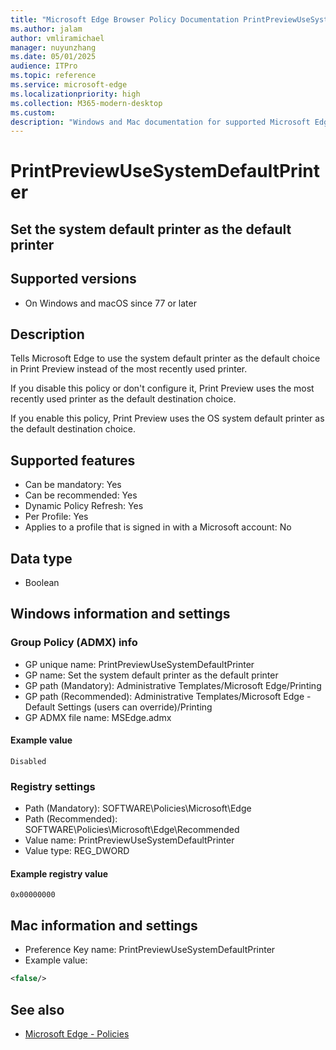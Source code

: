 ```yaml
---
title: "Microsoft Edge Browser Policy Documentation PrintPreviewUseSystemDefaultPrinter"
ms.author: jalam
author: vmliramichael
manager: nuyunzhang
ms.date: 05/01/2025
audience: ITPro
ms.topic: reference
ms.service: microsoft-edge
ms.localizationpriority: high
ms.collection: M365-modern-desktop
ms.custom:
description: "Windows and Mac documentation for supported Microsoft Edge Browser policy: Set the system default printer as the default printer"
---
```


<!--THIS FILE IS AUTOMATICALLY GENERATED. MANUAL CHANGES WILL BE OVERWRITTEN.-->
<!--Please contact the Microsoft Edge Manageability team with any questions.-->

# PrintPreviewUseSystemDefaultPrinter

## Set the system default printer as the default printer


## Supported versions

- On Windows and macOS since 77 or later

## Description

Tells Microsoft Edge to use the system default printer as the default choice in Print Preview instead of the most recently used printer.

If you disable this policy or don't configure it, Print Preview uses the most recently used printer as the default destination choice.

If you enable this policy, Print Preview uses the OS system default printer as the default destination choice.

## Supported features

- Can be mandatory: Yes
- Can be recommended: Yes
- Dynamic Policy Refresh: Yes
- Per Profile: Yes
- Applies to a profile that is signed in with a Microsoft account: No

## Data type

- Boolean

## Windows information and settings

### Group Policy (ADMX) info

- GP unique name: PrintPreviewUseSystemDefaultPrinter
- GP name: Set the system default printer as the default printer
- GP path (Mandatory): Administrative Templates/Microsoft Edge/Printing
- GP path (Recommended): Administrative Templates/Microsoft Edge - Default Settings (users can override)/Printing
- GP ADMX file name: MSEdge.admx

#### Example value

```
Disabled
```

### Registry settings

- Path (Mandatory): SOFTWARE\Policies\Microsoft\Edge
- Path (Recommended): SOFTWARE\Policies\Microsoft\Edge\Recommended
- Value name: PrintPreviewUseSystemDefaultPrinter
- Value type: REG_DWORD

#### Example registry value

```
0x00000000
```


## Mac information and settings

- Preference Key name: PrintPreviewUseSystemDefaultPrinter
- Example value:

```xml
<false/>
```

## See also
- [Microsoft Edge - Policies](../microsoft-edge-policies.md)
